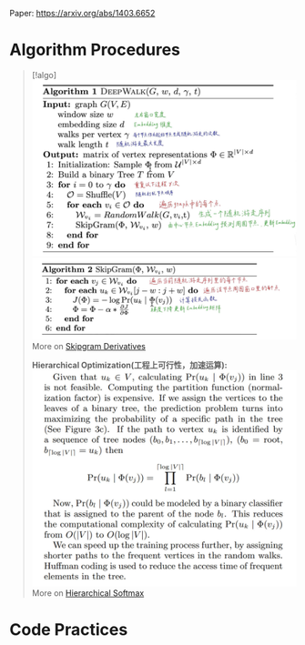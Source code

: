 Paper: https://arxiv.org/abs/1403.6652

# Algorithm Procedures
> [!algo]
> ![](DeepWalk.assets/12a7bad537ba83525ad9b2b90b7ada4c_MD5.jpeg)![](DeepWalk.assets/83e4b96cf5b4b7b190d3b7a178d2ff86_MD5.jpeg)
> More on [Skipgram Derivatives](../../../Natural_Language_Processing/Word_Embedding/Word_Vectors.md#Skipgram%20Derivatives)
> 
> **Hierarchical Optimization(工程上可行性，加速运算):**
> ![](DeepWalk.assets/64e5d9523e4f1023fb0936c04aa4df77_MD5.jpeg)
> More on [Hierarchical Softmax](../../../Natural_Language_Processing/Word_Embedding/Word_Vectors.md#Hierarchical%20Softmax)




# Code Practices








